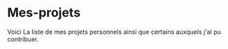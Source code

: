 # Mes-projets
Voici La liste de mes projets personnels ainsi que certains auxquels j'ai pu contribuer.
